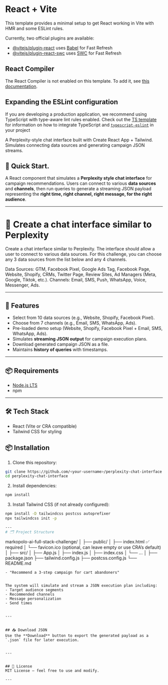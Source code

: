 # React + Vite

This template provides a minimal setup to get React working in Vite with HMR and some ESLint rules.

Currently, two official plugins are available:

- [@vitejs/plugin-react](https://github.com/vitejs/vite-plugin-react/blob/main/packages/plugin-react) uses [Babel](https://babeljs.io/) for Fast Refresh
- [@vitejs/plugin-react-swc](https://github.com/vitejs/vite-plugin-react/blob/main/packages/plugin-react-swc) uses [SWC](https://swc.rs/) for Fast Refresh

## React Compiler

The React Compiler is not enabled on this template. To add it, see [this documentation](https://react.dev/learn/react-compiler/installation).

## Expanding the ESLint configuration

If you are developing a production application, we recommend using TypeScript with type-aware lint rules enabled. Check out the [TS template](https://github.com/vitejs/vite/tree/main/packages/create-vite/template-react-ts) for information on how to integrate TypeScript and [`typescript-eslint`](https://typescript-eslint.io) in your project


A Perplexity-style chat interface built with Create React App + Tailwind.
Simulates connecting data sources and generating campaign JSON streams.


## 🚀 Quick Start.

A React component that simulates a **Perplexity style chat interface** for campaign recommendations. 
Users can connect to various **data sources** and **channels**, then run queries to generate a streaming JSON payload 
representing the **right time, right channel, right message, for the right audience**.


---

# 📂 Create a chat interface similar to Perplexity

Create a chat interface similar to Perplexity. The interface should allow a user to connect to various data sources. For this challenge, you can choose any 3 data sources from the list below and any 4 channels.

Data Sources: GTM, Facebook Pixel, Google Ads Tag, Facebook Page, Website, Shopify, CRMs, Twitter Page, Review Sites, Ad Managers (Meta, Google, Tiktok, etc.).
Channels: Email, SMS, Push, WhatsApp, Voice, Messenger, Ads. 

---

## 🚀 Features
- Select from 10 data sources (e.g., Website, Shopify, Facebook Pixel).
- Choose from 7 channels (e.g., Email, SMS, WhatsApp, Ads).
- Pre-loaded demo setup (Website, Shopify, Facebook Pixel + Email, SMS, WhatsApp, Ads).
- Simulates **streaming JSON output** for campaign execution plans.
- Download generated campaign JSON as a file.
- Maintains **history of queries** with timestamps.
---

## 📦 Requirements
- [Node.js LTS](https://nodejs.org/en/download/) 
- npm  

---

## 🛠️ Tech Stack
- React (Vite or CRA compatible)
- Tailwind CSS for styling

## 📦 Installation


1. Clone this repository:
```bash
git clone https://github.com/<your-username>/perplexity-chat-interface.git
cd perplexity-chat-interface
```


2. Install dependencies:
```bash
npm install
```


3. Install Tailwind CSS (if not already configured):
```bash
npm install -D tailwindcss postcss autoprefixer
npx tailwindcss init -p

---
# 🗂 Project Structure
```
markopolo-ai-full-stack-challenge/
│
├── public/
│   ├── index.html      ✅ required
│   └── favicon.ico     (optional, can leave empty or use CRA’s default)
│
├── src/
│   ├── App.js
│   ├── index.js
│   ├── index.css
│   └── ...
│
├── package.json
├── tailwind.config.js
├── postcss.config.js
└── README.md

```## 🎯 Example Query
- "Recommend a 3-step campaign for cart abandoners"


The system will simulate and stream a JSON execution plan including:
- Target audience segments
- Recommended channels
- Message personalization
- Send times


---


## 📥 Download JSON
Use the **Download** button to export the generated payload as a `.json` file for later execution.


---


## 📜 License
MIT License — feel free to use and modify.

--- 
